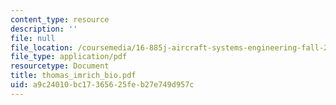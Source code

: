 ```yaml
---
content_type: resource
description: ''
file: null
file_location: /coursemedia/16-885j-aircraft-systems-engineering-fall-2004/a9c24010bc17365625feb27e749d957c_thomas_imrich_bio.pdf
file_type: application/pdf
resourcetype: Document
title: thomas_imrich_bio.pdf
uid: a9c24010-bc17-3656-25fe-b27e749d957c
---
```

